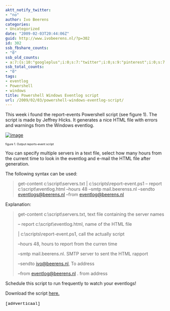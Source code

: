 ```yaml
---
aktt_notify_twitter:
- "no"
author: Ivo Beerens
categories:
- Uncategorized
date: "2009-02-03T20:44:06Z"
guid: http://www.ivobeerens.nl/?p=302
id: 302
ssb_fbshare_counts:
- "0"
ssb_old_counts:
- a:7:{s:10:"googleplus";i:0;s:7:"twitter";i:0;s:9:"pinterest";i:0;s:7:"fbshare";i:0;s:8:"linkedin";i:0;s:6:"reddit";i:0;s:6:"tumblr";i:0;}
ssb_total_counts:
- "0"
tags:
- eventlog
- Powershell
- windows
title: Powershell Windows Eventlog script
url: /2009/02/03/powershell-windows-eventlog-script/
---
```


This week i found the report-events Powershell script (see figure 1). The script is made by Jeffrey Hicks. It generates a nice HTML file with errors and warnings from the Windows eventlog.

[![image](http://localhost/wp-content/uploads/2009/02/image-thumb.png "image")](http://localhost/wp-content/uploads/2009/02/image.png)

<span style="font-size: xx-small;">figure 1. Output reports-event script</span>

You can specify multiple servers in a text file, select how many hours from the current time to look in the eventlog and e-mail the HTML file after generation.

The following syntax can be used:

> get-content c:\\script\\servers.txt | c:\\scripts\\report-event.ps1 – report c:\\script\\eventlog.html –hours 48 –smtp mail.beerenss.nl –sendto [eventlogs@beerens.nl](mailto:ivo@ivobeerens.nl) –from [eventlog@beerens.nl](mailto:eventlog@ivobeerens.nl)

Explanation:

> get-content c:\\script\\servers.txt, text file containing the server names
> 
> – report c:\\script\\eventlog.html, name of the HTML file
> 
> | c:\\scripts\\report-event.ps1, call the actually script
> 
> –hours 48, hours to report from the curren time
> 
> –smtp mail.beerens.nl. SMTP server to sent the HTML rapport
> 
> –sendto [ivo@beerens.nl](mailto:ivo@ivobeerens.nl), To address
> 
> –from [eventlog@beerens.nl](mailto:eventlog@ivobeerens.nl) . from address

Schedule this script to run frequently to watch your eventlogs!

Download the script [here.](http://jdhitsolutions.com/resources/scripts/Report-Events.txt)

<span style="line-height: 150%; mso-bidi-font-size: 11.0pt"><span><span style="line-height: 150%; mso-bidi-font-size: 11.0pt"><span style="font-size: small; color: #000000; font-family: TheMix B3 Light;"><span style="word-spacing: 0px; text-transform: none; color: #000000; text-indent: 0px; font-family: verdana; white-space: normal; letter-spacing: normal; border-collapse: separate; orphans: 2; widows: 2; -webkit-border-horizontal-spacing: 0px; -webkit-border-vertical-spacing: 0px; -webkit-text-decorations-in-effect: none; -webkit-text-size-adjust: auto; -webkit-text-stroke-width: 0;"> <span style="font-family: Courier New;"><span style="font-family: Courier New;">\[ad#verticaal\]</span></span></span></span></span></span></span>
